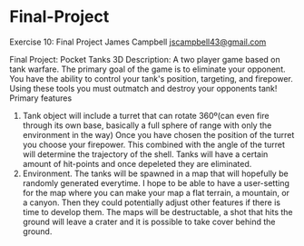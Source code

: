 # Final-Project
Exercise 10: Final Project
James Campbell
jscampbell43@gmail.com

Final Project: Pocket Tanks 3D
Description: A two player game based on tank warfare. The primary goal of the game is to eliminate your opponent. You have the ability to control your tank's position, targeting, and firepower. Using these tools you must outmatch and destroy your opponents tank!
Primary features
  1. Tank object will include a turret that can rotate 360º(can even fire through its own base, basically a full sphere of range with only the environment in the way) Once you have chosen the position of the turret you choose your firepower. This combined with the angle of the turret will determine the trajectory of the shell. Tanks will have a certain amount of hit-points and once depeleted they are eliminated.
   2. Environment. The tanks will be spawned in a map that will hopefully be randomly generated everytime. I hope to be able to have a user-setting for the map where you can make your map a flat terrain, a mountain, or a canyon. Then they could potentially adjust other features if there is time to develop them. The maps will be destructable, a shot that hits the ground will leave a crater and it is possible to take cover behind the ground.
  
